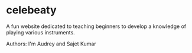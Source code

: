 # celebeaty
A fun website dedicated to teaching beginners to develop a knowledge of playing various instruments.

Authors: I'm Audrey and Sajet Kumar
